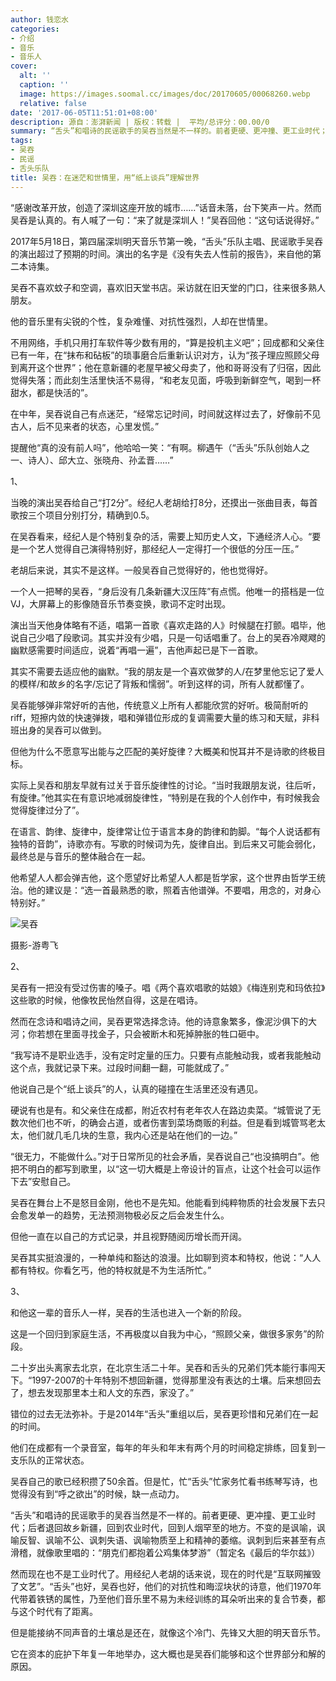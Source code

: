```yaml
---
author: 钱恋水
categories:
- 介绍
- 音乐
- 音乐人
cover:
  alt: ''
  caption: ''
  image: https://images.soomal.cc/images/doc/20170605/00068260.webp
  relative: false
date: '2017-06-05T11:51:01+08:00'
description: 源自：澎湃新闻 | 版权：转载 |  平均/总评分：00.00/0
summary: “舌头”和唱诗的民谣歌手的吴吞当然是不一样的。前者更硬、更冲撞、更工业时代；后者退回故乡新疆，回到农业时代，回到人烟罕至的地方。不变的是讽喻，讽喻反智、讽喻不公、讽刺失语、讽喻物质至上和精神的萎缩……
tags:
- 吴吞
- 民谣
- 舌头乐队
title: 吴吞：在迷茫和世情里，用“纸上谈兵”理解世界
---
```


“感谢改革开放，创造了深圳这座开放的城市……”话音未落，台下笑声一片。然而吴吞是认真的。有人喊了一句：“来了就是深圳人！”吴吞回他：“这句话说得好。”

2017年5月18日，第四届深圳明天音乐节第一晚，“舌头”乐队主唱、民谣歌手吴吞的演出超过了预期的时间。演出的名字是《没有失去人性前的报告》，来自他的第二本诗集。

吴吞不喜欢蚊子和空调，喜欢旧天堂书店。采访就在旧天堂的门口，往来很多熟人朋友。

他的音乐里有尖锐的个性，复杂难懂、对抗性强烈，人却在世情里。

不用网络，手机只用打车软件等少数有用的，“算是投机主义吧”；回成都和父亲住已有一年，在“抹布和砧板”的琐事磨合后重新认识对方，认为“孩子理应照顾父母到离开这个世界”；他在意新疆的老屋早被父母卖了，他和哥哥没有了归宿，因此觉得失落；而此刻生活里快活不易得，“和老友见面，呼吸到新鲜空气，喝到一杯甜水，都是快活的”。

在中年，吴吞说自己有点迷茫，“经常忘记时间，时间就这样过去了，好像前不见古人，后不见来者的状态，心里发慌。”

提醒他“真的没有前人吗”，他哈哈一笑：“有啊。柳遇午（“舌头”乐队创始人之一、诗人）、邱大立、张晓舟、孙孟晋……”

1、

当晚的演出吴吞给自己“打2分”。经纪人老胡给打8分，还摸出一张曲目表，每首歌按三个项目分别打分，精确到0.5。

在吴吞看来，经纪人是个特别复杂的活，需要上知历史人文，下通经济人心。“要是一个艺人觉得自己演得特别好，那经纪人一定得打一个很低的分压一压。”

老胡后来说，其实不是这样。一般吴吞自己觉得好的，他也觉得好。

一个人一把琴的吴吞，“身后没有几条新疆大汉压阵”有点慌。他唯一的搭档是一位VJ，大屏幕上的影像随音乐节奏变换，歌词不定时出现。

演出当天他身体略有不适，唱第一首歌《喜欢走路的人》时候腿在打颤。唱毕，他说自己少唱了段歌词。其实并没有少唱，只是一句话唱重了。台上的吴吞冷飕飕的幽默感需要时间适应，说着“再唱一遍”，吉他声起已是下一首歌。

其实不需要去适应他的幽默。“我的朋友是一个喜欢做梦的人/在梦里他忘记了爱人的模样/和故乡的名字/忘记了背叛和懦弱”。听到这样的词，所有人就都懂了。

吴吞能够弹非常好听的吉他，传统意义上所有人都能欣赏的好听。极简耐听的riff，短擦内敛的快速弹拨，唱和弹错位形成的复调需要大量的练习和天赋，非科班出身的吴吞可以做到。

但他为什么不愿意写出能与之匹配的美好旋律？大概美和悦耳并不是诗歌的终极目标。

实际上吴吞和朋友早就有过关于音乐旋律性的讨论。“当时我跟朋友说，往后听，有旋律。”他其实在有意识地减弱旋律性，“特别是在我的个人创作中，有时候我会觉得旋律过分了”。

在语言、韵律、旋律中，旋律常让位于语言本身的韵律和韵脚。“每个人说话都有独特的音韵”，诗歌亦有。写歌的时候词为先，旋律自出。到后来又可能会弱化，最终总是与音乐的整体融合在一起。

他希望人人都会弹吉他，这个愿望好比希望人人都是哲学家，这个世界由哲学王统治。他的建议是：“选一首最熟悉的歌，照着吉他谱弹。不要唱，用念的，对身心特别好。”

![吴吞](https://images.soomal.cc/images/doc/20170605/00068260.webp)

摄影-游粤飞



2、

吴吞有一把没有受过伤害的嗓子。唱《两个喜欢唱歌的姑娘》《梅连别克和玛依拉》这些歌的时候，他像牧民怡然自得，这是在唱诗。

然而在念诗和唱诗之间，吴吞更常选择念诗。他的诗意象繁多，像泥沙俱下的大河；你若想在里面寻找金子，只会被断木和死掉肿胀的牲口砸中。

“我写诗不是职业选手，没有定时定量的压力。只要有点能触动我，或者我能触动这个点，我就记录下来。过段时间翻一翻，可能就成了。”

他说自己是个“纸上谈兵”的人，认真的碰撞在生活里还没有遇见。

硬说有也是有。和父亲住在成都，附近农村有老年农人在路边卖菜。“城管说了无数次他们也不听，的确会占道，或者伤害到菜场商贩的利益。但是看到城管骂老太太，他们就几毛几块的生意，我内心还是站在他们的一边。”

“很无力，不能做什么。”对于日常所见的社会矛盾，吴吞说自己“也没搞明白”。他把不明白的都写到歌里，以“这一切大概是上帝设计的盲点，让这个社会可以运作下去”安慰自己。

吴吞在舞台上不是怒目金刚，他也不是先知。他能看到纯粹物质的社会发展下去只会愈发单一的趋势，无法预测物极必反之后会发生什么。

但他一直在以自己的方式记录，并且视野随阅历增长而开阔。

吴吞其实挺浪漫的，一种单纯和豁达的浪漫。比如聊到资本和特权，他说：“人人都有特权。你看乞丐，他的特权就是不为生活所忙。”

3、

和他这一辈的音乐人一样，吴吞的生活也进入一个新的阶段。

这是一个回归到家庭生活，不再极度以自我为中心，“照顾父亲，做很多家务”的阶段。

二十岁出头离家去北京，在北京生活二十年。吴吞和舌头的兄弟们凭本能行事闯天下。“1997-2007的十年特别不想回新疆，觉得那里没有表达的土壤。后来想回去了，想去发现那里本土和人文的东西，家没了。”

错位的过去无法弥补。于是2014年“舌头”重组以后，吴吞更珍惜和兄弟们在一起的时间。

他们在成都有一个录音室，每年的年头和年末有两个月的时间稳定排练，回复到一支乐队的正常状态。

吴吞自己的歌已经积攒了50余首。但是忙，忙“舌头”忙家务忙看书练琴写诗，也觉得没有到“呼之欲出”的时候，缺一点动力。

“舌头”和唱诗的民谣歌手的吴吞当然是不一样的。前者更硬、更冲撞、更工业时代；后者退回故乡新疆，回到农业时代，回到人烟罕至的地方。不变的是讽喻，讽喻反智、讽喻不公、讽刺失语、讽喻物质至上和精神的萎缩。讽刺到后来甚至有点滑稽，就像歌里唱的：“朋克们都抱着公鸡集体梦游”（暂定名《最后的华尔兹》）

然而现在也不是工业时代了。用经纪人老胡的话来说，现在的时代是“互联网摧毁了文艺”。“舌头”也好，吴吞也好，他们的对抗性和晦涩块状的诗意，他们1970年代带着铁锈的属性，乃至他们音乐里不易为未经训练的耳朵听出来的复合节奏，都与这个时代有了距离。

但是能接纳不同声音的土壤总是还在，就像这个冷门、先锋又大胆的明天音乐节。

它在资本的庇护下年复一年地举办，这大概也是吴吞们能够和这个世界部分和解的原因。